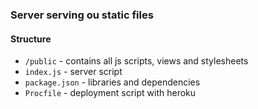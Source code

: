 ### Server serving ou static files

#### Structure
- `/public` - contains all js scripts, views and stylesheets 
- `index.js` - server script
- `package.json` - libraries and dependencies
- `Procfile` - deployment script with heroku